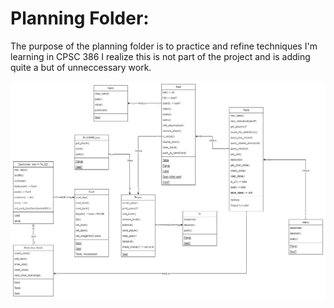 # Planning Folder:

The purpose of the planning folder is to practice and refine techniques I'm learning in CPSC 386
I realize this is not part of the project and is adding quite a but of unneccessary work. 

![](CRC_diagram.png)
